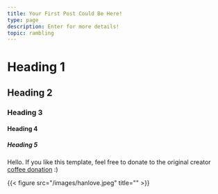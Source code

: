 ```yaml
---
title: Your First Post Could Be Here!
type: page
description: Enter for more details!
topic: rambling
---
```


# Heading 1

## Heading 2

### Heading 3

#### Heading 4

##### Heading 5







Hello. If you like this template, feel free to donate to the original creator [coffee donation](https://ko-fi.com/heycharlola) :)

{{< figure src="/images/hanlove.jpeg" title="" >}}